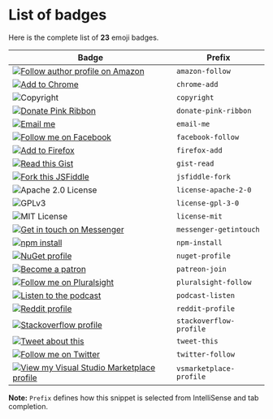 # List of badges

Here is the complete list of **23** emoji badges.

| Badge | Prefix |
|----|----|
|[![Follow author profile on Amazon](https://img.shields.io/static/v1.svg?label=Follow%20me%20on%20Amazon&message=📖&color=FF9900&logo=amazon&logoColor=white)](https://www.amazon.com/Michelle-Obama/e/B07B436TLF) | `amazon-follow` |
|[![Add to Chrome](https://img.shields.io/static/v1.svg?label=Add%20to&message=Chrome%20🧘)](https://chrome.google.com/webstore/detail/lastpass-free-password-ma/hdokiejnpimakedhajhdlcegeplioahd) | `chrome-add` |
|![Copyright](https://img.shields.io/static/v1.svg?label=My%20cool%20project%20©️%20&message=%202019%20Name&labelColor=informational&color=033450) | `copyright` |
|[![Donate Pink Ribbon](https://img.shields.io/static/v1.svg?label=Donate&message=🎗️&labelColor=e85494)](https://www.breastcancerfoundation.org.nz/) | `donate-pink-ribbon` |
|[![Email me](https://img.shields.io/static/v1.svg?label=Email%20me&labelColor=blueviolet&message=📧)](mailto:name@domain.com) | `email-me` |
|[![Follow me on Facebook](https://img.shields.io/static/v1.svg?label=Follow%20me&message=👋&logo=facebook&style=social)](https://www.facebook.com/zuck) | `facebook-follow` |
|[![Add to Firefox](https://img.shields.io/static/v1.svg?label=Add%20to&message=Firefox%20🦊&color=431a7f&labelColor=ff3129)](https://addons.mozilla.org/en-US/firefox/addon/grammarly-1/) | `firefox-add` |
|[![Read this Gist](https://img.shields.io/static/v1.svg?label=🦄%20read%20this%20&message=gist&labelColor=ff69b4&color=033450)](https://gist.github.com/mrbar42/ae111731906f958b396f30906004b3fa) | `gist-read` |
|[![Fork this JSFiddle](https://img.shields.io/static/v1.svg?label=🍴%20fork%20this&message=JSFiddle&labelColor=informational&color=033450)](http://jsfiddle.net/v3ayrduk/) | `jsfiddle-fork` |
|![Apache 2.0 License](https://img.shields.io/static/v1.svg?label=📃%20License&message=Apache-2.0&color=informational) | `license-apache-2-0` |
|![GPLv3](https://img.shields.io/static/v1.svg?label=📃%20License&message=GPL%20v3.0&color=informational) | `license-gpl-3-0` |
|![MIT License](https://img.shields.io/static/v1.svg?label=📜%20License&message=MIT&color=informational) | `license-mit` |
|[![Get in touch on Messenger](https://img.shields.io/static/v1.svg?label=Get%20in%20touch&message=🤙&logo=messenger&style=social)](https://m.me/clydedz) | `messenger-getintouch` |
|[![npm install](https://img.shields.io/static/v1.svg?label=Install%20chalk&message=🎁&logo=npm&style=social)](https://www.npmjs.com/package/chalk) | `npm-install` |
|[![NuGet profile](https://img.shields.io/static/v1.svg?label=nuget.org%20profile&message=🍬&color=004880&logo=nuget&logoColor=white)](https://www.nuget.org/profiles/newtonsoft) | `nuget-profile` |
|[![Become a patron](https://img.shields.io/static/v1.svg?label=Become%20a%20patron&message=🙏&color=e85b46&logo=patreon&logoColor=white&labelColor=e85b46)](https://www.patreon.com/DeFranco) | `patreon-join` |
|[![Follow me on Pluralsight](https://img.shields.io/static/v1.svg?label=Follow%20me%20on&labelColor=F15B2A&logo=pluralsight&logoColor=white&message=Pluralsight%20👍&color=2D2D2D)](https://www.pluralsight.com/authors/john-papa) | `pluralsight-follow` |
|[![Listen to the podcast](https://img.shields.io/static/v1.svg?label=%F0%9F%8E%A7%20Listen%20to%20the%20&message=podcast&labelColor=d83a0c&color=381206)](https://dcs.megaphone.fm/KM1909355062.mp3?key=08b1b80a1b7d75383e6da1a741aedfdb) | `podcast-listen` |
|[![Reddit profile](https://img.shields.io/static/v1.svg?label=I%27m%20on%20reddit&message=📣&logo=reddit&labelColor=171717&color=171717&logoColor=white)](https://www.reddit.com/user/poem_for_your_sprog) | `reddit-profile` |
|[![Stackoverflow profile](https://img.shields.io/static/v1.svg?label=Stackoverflow%20profile&message=😎&color=d6d6d6&logo=stackoverflow&labelColor=3a3a3a)](https://stackoverflow.com/users/22656/jon-skeet) | `stackoverflow-profile` |
|[![Tweet about this](https://img.shields.io/static/v1.svg?label=Tweet%20about%20this&message=🎵&color=blue&logo=twitter&style=social)](https://ctt.ac/5ET9U) | `tweet-this` |
|[![Follow me on Twitter](https://img.shields.io/static/v1.svg?label=Follow%20%40ProductHunt&message=🤙&color=red&logo=twitter&style=social)](https://twitter.com/ProductHunt) | `twitter-follow` |
|[![View my Visual Studio Marketplace profile](https://img.shields.io/static/v1.svg?label=View%20my%20VS%20Marketplace%20profile&labelColor=success&message=🎯&color=2D2D2D)](https://marketplace.visualstudio.com/publishers/clydedsouza) | `vsmarketplace-profile` |


**Note:** `Prefix` defines how this snippet is selected from IntelliSense and tab completion.